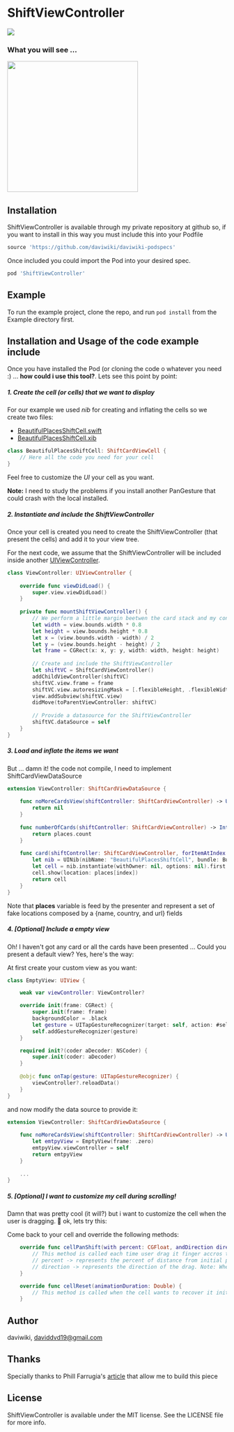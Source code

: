 # ShiftViewController

![](https://img.shields.io/badge/version-1.0.0-blue.svg)

<!--
[![CI Status](https://img.shields.io/travis/daviwiki/ShiftViewController.svg?style=flat)](https://travis-ci.org/daviwiki/ShiftViewController)
[![Version](https://img.shields.io/cocoapods/v/ShiftViewController.svg?style=flat)](https://cocoapods.org/pods/ShiftViewController)
[![License](https://img.shields.io/cocoapods/l/ShiftViewController.svg?style=flat)](https://cocoapods.org/pods/ShiftViewController)
[![Platform](https://img.shields.io/cocoapods/p/ShiftViewController.svg?style=flat)](https://cocoapods.org/pods/ShiftViewController)
-->

### What you will see ...
<img src ="./readme/example.gif" width="300">

## Installation

ShiftViewController is available through my private repository at github so, if you want to install in this way you must include this into your Podfile

```ruby
source 'https://github.com/daviwiki/daviwiki-podspecs'
``` 

Once included you could import the Pod into your desired spec.

```ruby
pod 'ShiftViewController'
```

## Example

To run the example project, clone the repo, and run `pod install` from the Example directory first.

## Installation and Usage of the code example include

Once you have installed the Pod (or cloning the code o whatever you need :) ... **how could i use this tool?**. Lets see this point by point:

##### 1. Create the cell (or cells) that we want to display

For our example we used *nib* for creating and inflating the cells so we create two files:

 - [BeautifulPlacesShiftCell.swift](./Example/ShiftViewController/Cells/BeautifulPlacesShiftCell.swift)
 - [BeautifulPlacesShiftCell.xib](./Example/ShiftViewController/Cells/BeautifulPlacesShiftCell.xib)
 
```swift
class BeautifulPlacesShiftCell: ShiftCardViewCell {
    // Here all the code you need for your cell
}
```

Feel free to customize the *UI* your cell as you want. 

**Note:** I need to study the problems if you install another PanGesture that could crash with the local installed.

##### 2. Instantiate and include the *ShiftViewController*

Once your cell is created you need to create the ShiftViewController (that present the cells) and add it to your view tree.

For the next code, we assume that the ShiftViewController will be included inside another [UIViewController](./Example/ShiftViewController/Presentation/ViewController.swift).

```swift
class ViewController: UIViewController {
    
    override func viewDidLoad() {
        super.view.viewDidLoad()
    }
    
    private func mountShiftViewController() {
        // We perform a little margin beetwen the card stack and my controller
        let width = view.bounds.width * 0.8
        let height = view.bounds.height * 0.8
        let x = (view.bounds.width - width) / 2
        let y = (view.bounds.height - height) / 2
        let frame = CGRect(x: x, y: y, width: width, height: height)
    
        // Create and include the ShiftViewController
        let shiftVC = ShiftCardViewController()
        addChildViewController(shiftVC)
        shiftVC.view.frame = frame
        shiftVC.view.autoresizingMask = [.flexibleHeight, .flexibleWidth]
        view.addSubview(shiftVC.view)
        didMove(toParentViewController: shiftVC)
    
        // Provide a datasource for the ShiftViewController
        shiftVC.dataSource = self
    }
}
```

##### 3. Load and inflate the items we want

But ... damn it! the code not compile, I need to implement ShiftCardViewDataSource

```swift
extension ViewController: ShiftCardViewDataSource {
    
    func noMoreCardsView(shiftController: ShiftCardViewController) -> UIView? {
        return nil
    }
    
    func numberOfCards(shiftController: ShiftCardViewController) -> Int {
        return places.count
    }
    
    func card(shiftController: ShiftCardViewController, forItemAtIndex index: Int) -> ShiftCardViewCell {
        let nib = UINib(nibName: "BeautifulPlacesShiftCell", bundle: Bundle.main)
        let cell = nib.instantiate(withOwner: nil, options: nil).first as! BeautifulPlacesShiftCell
        cell.show(location: places[index])
        return cell
    }
}
```

Note that **places** variable is feed by the presenter and represent a set of fake locations composed by a {name, country, and url} fields

##### 4. \[Optional\] Include a empty view

Oh! I haven't got any card or all the cards have been presented ... Could you present a default view? Yes, here's the way:

At first create your custom view as you want:
```swift
class EmptyView: UIView {

    weak var viewController: ViewController?

    override init(frame: CGRect) {
        super.init(frame: frame)
        backgroundColor = .black
        let gesture = UITapGestureRecognizer(target: self, action: #selector(onTap(gesture:)))
        self.addGestureRecognizer(gesture)
    }

    required init?(coder aDecoder: NSCoder) {
        super.init(coder: aDecoder)
    }
    
    @objc func onTap(gesture: UITapGestureRecognizer) {
        viewController?.reloadData()
    }
}
```

and now modify the data source to provide it:

```swift
extension ViewController: ShiftCardViewDataSource {
    
    func noMoreCardsView(shiftController: ShiftCardViewController) -> UIView? {
        let emtpyView = EmptyView(frame: .zero)
        emtpyView.viewController = self
        return emtpyView
    }
    
    ...
}
```

##### 5. \[Optional\] I want to customize my cell during scrolling!

Damn that was pretty cool (it will?) but i want to customize the cell when the user is dragging. 🤔 ok, lets try this:

Come back to your cell and override the following methods: 

```swift
    override func cellPanShift(with percent: CGFloat, andDirection direction: ShiftCardDirection?) {
        // This method is called each time user drag it finger accros the screen. 
        // percent -> represents the percent of distance from initial point in range [0, 1]
        // direction -> represents the direction of the drag. Note: When nil we cant assume a valid direction (user touches multiple timer, gesture is cancelled for any reason).  
    }

    override func cellReset(animationDuration: Double) {
        // This method is called when the cell wants to recover it initial state. You could restore your cell here
    }
```

## Author

daviwiki, daviddvd19@gmail.com

## Thanks

Specially thanks to Phill Farrugia's [article](https://medium.com/@phillfarrugia/building-a-tinder-esque-card-interface-5afa63c6d3db) that allow me to build this piece

## License

ShiftViewController is available under the MIT license. See the LICENSE file for more info.
